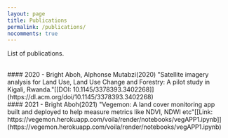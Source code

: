```yaml
---
layout: page
title: Publications
permalink: /publications/
nocomments: true
---
```

List of publications.

<br>
#### 2020
- Bright Aboh, Alphonse Mutabzi(2020) "Satellite imagery analysis for Land Use, Land Use Change and Forestry: A pilot study in Kigali, Rwanda."[[DOI: 10.1145/3378393.3402268]](https://dl.acm.org/doi/10.1145/3378393.3402268)

<br>
#### 2021
- Bright Aboh(2021) "Vegemon: A land cover monitoring app built and deployed to help measure metrics like NDVI, NDWI etc"[[Link: https://vegemon.herokuapp.com/voila/render/notebooks/vegAPP1.ipynb]](https://vegemon.herokuapp.com/voila/render/notebooks/vegAPP1.ipynb)
